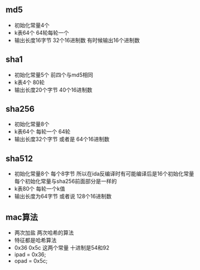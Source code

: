 ## md5
- 初始化常量4个 
- k表64个 64轮每轮一个
- 输出长度16字节 32个16进制数 有时候输出16个进制数
## sha1
- 初始化常量5个 前四个与md5相同
- k表4个 80轮 
- 输出长度20个字节 40个16进制数
## sha256
- 初始化常量8个
- k表64个 每轮一个 64轮
- 输出长度32个字节 或者是 64个16进制数
## sha512
- 初始化常量8个 每个8字节 所以在ida反编译时有可能编译后是16个初始化常量 每个初始化常量与sha256前面部分是一样的
- k表80个 每轮一个k值
- 输出长度为64字节 或者说 128个16进制数
## mac算法
- 两次加盐 两次哈希的算法
- 特征都是哈希算法 
- 0x36 0x5c 这两个常量 十进制是54和92
- ipad = 0x36;
- opad = 0x5c;
